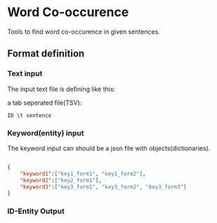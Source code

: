 # Word Co-occurence

Tools to find word co-occurence in given sentences.

## Format definition

### Text input

The input text file is defining like this:

a tab seperated file(TSV):

`ID \t sentence`

### Keyword(entity) input

The keyword input can should be a json file with objects(dictionaries).

```json

{
    "keyword1":["key1_form1", "key1_form2"],
    "keyword2":["key2_form1"],
    "keyword3":["key3_form1", "key3_form2", "key3_form3"]
}

```

### ID-Entity Output